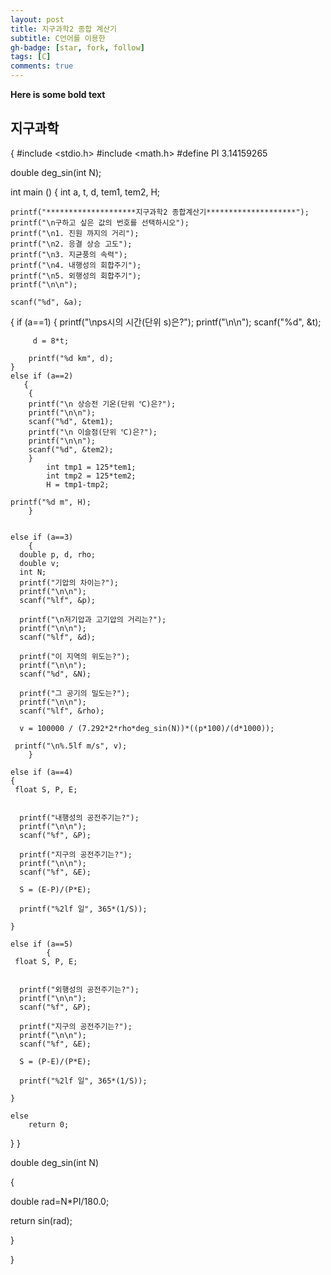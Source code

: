 ```yaml
---
layout: post
title: 지구과학2 종합 계산기
subtitle: C언어를 이용한
gh-badge: [star, fork, follow]
tags: [C]
comments: true
---
```


**Here is some bold text**

## 지구과학

{
#include <stdio.h>
#include <math.h>
#define PI 3.14159265

double deg_sin(int N);


int main ()
{
    int a, t, d, tem1, tem2, H;

    printf("********************지구과학2 종합계산기********************");
    printf("\n구하고 싶은 값의 번호를 선택하시오");
    printf("\n1. 진원 까지의 거리");
    printf("\n2. 응결 상승 고도");
    printf("\n3. 지균풍의 속력");
    printf("\n4. 내행성의 회합주기");
    printf("\n5. 외행성의 회합주기");
    printf("\n\n");

    scanf("%d", &a);


{
    if (a==1)
    {
        printf("\nps시의 시간(단위 s)은?");
        printf("\n\n");
        scanf("%d", &t);

         d = 8*t;

        printf("%d km", d);
    }
    else if (a==2)
       {
        {
        printf("\n 상승전 기온(단위 ℃)은?");
        printf("\n\n");
        scanf("%d", &tem1);
        printf("\n 이슬점(단위 ℃)은?");
        printf("\n\n");
        scanf("%d", &tem2);
        }
            int tmp1 = 125*tem1;
            int tmp2 = 125*tem2;
            H = tmp1-tmp2;

    printf("%d m", H);
        }


    else if (a==3)
        {
      double p, d, rho;
      double v;
      int N;
      printf("기압의 차이는?");
      printf("\n\n");
      scanf("%lf", &p);

      printf("\n저기압과 고기압의 거리는?");
      printf("\n\n");
      scanf("%lf", &d);

      printf("이 지역의 위도는?");
      printf("\n\n");
      scanf("%d", &N);

      printf("그 공기의 밀도는?");
      printf("\n\n");
      scanf("%lf", &rho);

      v = 100000 / (7.292*2*rho*deg_sin(N))*((p*100)/(d*1000));

     printf("\n%.5lf m/s", v);
        }

    else if (a==4)
    {
     float S, P, E;


      printf("내행성의 공전주기는?");
      printf("\n\n");
      scanf("%f", &P);

      printf("지구의 공전주기는?");
      printf("\n\n");
      scanf("%f", &E);

      S = (E-P)/(P*E);

      printf("%2lf 일", 365*(1/S));

    }

    else if (a==5)
            {
     float S, P, E;


      printf("외행성의 공전주기는?");
      printf("\n\n");
      scanf("%f", &P);

      printf("지구의 공전주기는?");
      printf("\n\n");
      scanf("%f", &E);

      S = (P-E)/(P*E);

      printf("%2lf 일", 365*(1/S));

    }

    else
        return 0;
}
}


double deg_sin(int N)

{

double rad=N*PI/180.0;

return sin(rad);

}



}
